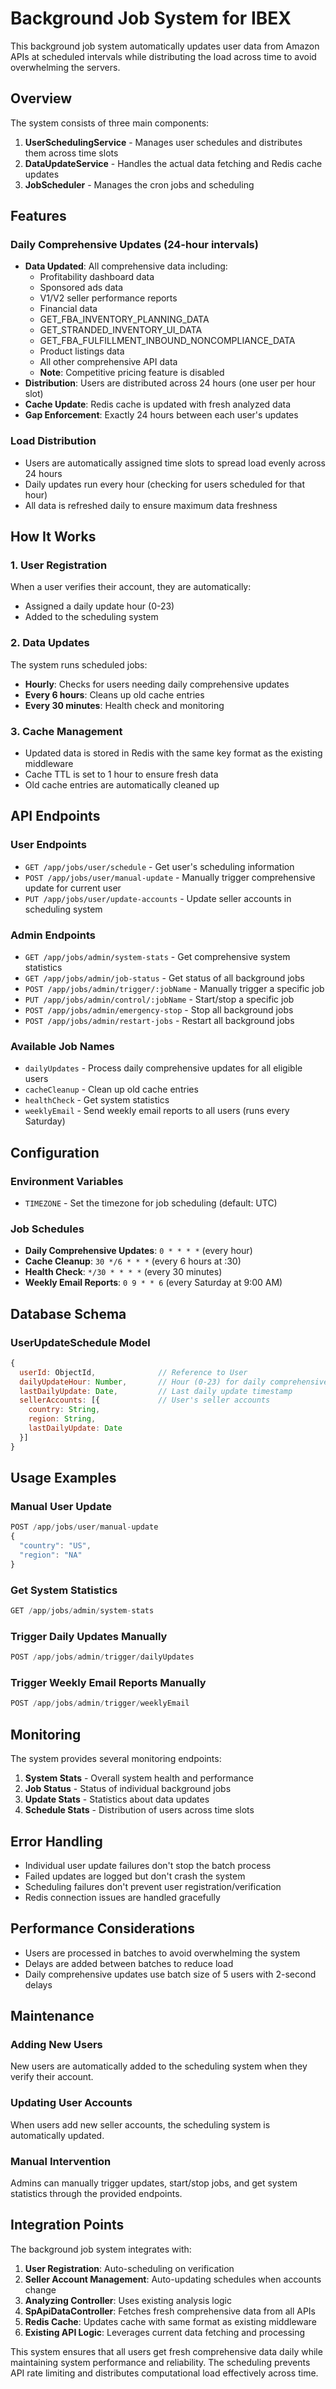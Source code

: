 # Background Job System for IBEX

This background job system automatically updates user data from Amazon APIs at scheduled intervals while distributing the load across time to avoid overwhelming the servers.

## Overview

The system consists of three main components:

1. **UserSchedulingService** - Manages user schedules and distributes them across time slots
2. **DataUpdateService** - Handles the actual data fetching and Redis cache updates
3. **JobScheduler** - Manages the cron jobs and scheduling

## Features

### Daily Comprehensive Updates (24-hour intervals)
- **Data Updated**: All comprehensive data including:
  - Profitability dashboard data
  - Sponsored ads data
  - V1/V2 seller performance reports
  - Financial data
  - GET_FBA_INVENTORY_PLANNING_DATA
  - GET_STRANDED_INVENTORY_UI_DATA
  - GET_FBA_FULFILLMENT_INBOUND_NONCOMPLIANCE_DATA
  - Product listings data
  - All other comprehensive API data
  - **Note**: Competitive pricing feature is disabled
- **Distribution**: Users are distributed across 24 hours (one user per hour slot)
- **Cache Update**: Redis cache is updated with fresh analyzed data
- **Gap Enforcement**: Exactly 24 hours between each user's updates

### Load Distribution
- Users are automatically assigned time slots to spread load evenly across 24 hours
- Daily updates run every hour (checking for users scheduled for that hour)
- All data is refreshed daily to ensure maximum data freshness

## How It Works

### 1. User Registration
When a user verifies their account, they are automatically:
- Assigned a daily update hour (0-23)
- Added to the scheduling system

### 2. Data Updates
The system runs scheduled jobs:
- **Hourly**: Checks for users needing daily comprehensive updates
- **Every 6 hours**: Cleans up old cache entries
- **Every 30 minutes**: Health check and monitoring

### 3. Cache Management
- Updated data is stored in Redis with the same key format as the existing middleware
- Cache TTL is set to 1 hour to ensure fresh data
- Old cache entries are automatically cleaned up

## API Endpoints

### User Endpoints
- `GET /app/jobs/user/schedule` - Get user's scheduling information
- `POST /app/jobs/user/manual-update` - Manually trigger comprehensive update for current user
- `PUT /app/jobs/user/update-accounts` - Update seller accounts in scheduling system

### Admin Endpoints
- `GET /app/jobs/admin/system-stats` - Get comprehensive system statistics
- `GET /app/jobs/admin/job-status` - Get status of all background jobs
- `POST /app/jobs/admin/trigger/:jobName` - Manually trigger a specific job
- `PUT /app/jobs/admin/control/:jobName` - Start/stop a specific job
- `POST /app/jobs/admin/emergency-stop` - Stop all background jobs
- `POST /app/jobs/admin/restart-jobs` - Restart all background jobs

### Available Job Names
- `dailyUpdates` - Process daily comprehensive updates for all eligible users
- `cacheCleanup` - Clean up old cache entries
- `healthCheck` - Get system statistics
- `weeklyEmail` - Send weekly email reports to all users (runs every Saturday)

## Configuration

### Environment Variables
- `TIMEZONE` - Set the timezone for job scheduling (default: UTC)

### Job Schedules
- **Daily Comprehensive Updates**: `0 * * * *` (every hour)
- **Cache Cleanup**: `30 */6 * * *` (every 6 hours at :30)
- **Health Check**: `*/30 * * * *` (every 30 minutes)
- **Weekly Email Reports**: `0 9 * * 6` (every Saturday at 9:00 AM)

## Database Schema

### UserUpdateSchedule Model
```javascript
{
  userId: ObjectId,              // Reference to User
  dailyUpdateHour: Number,       // Hour (0-23) for daily comprehensive updates
  lastDailyUpdate: Date,         // Last daily update timestamp
  sellerAccounts: [{             // User's seller accounts
    country: String,
    region: String,
    lastDailyUpdate: Date
  }]
}
```

## Usage Examples

### Manual User Update
```javascript
POST /app/jobs/user/manual-update
{
  "country": "US",
  "region": "NA"
}
```

### Get System Statistics
```javascript
GET /app/jobs/admin/system-stats
```

### Trigger Daily Updates Manually
```javascript
POST /app/jobs/admin/trigger/dailyUpdates
```

### Trigger Weekly Email Reports Manually
```javascript
POST /app/jobs/admin/trigger/weeklyEmail
```

## Monitoring

The system provides several monitoring endpoints:

1. **System Stats** - Overall system health and performance
2. **Job Status** - Status of individual background jobs
3. **Update Stats** - Statistics about data updates
4. **Schedule Stats** - Distribution of users across time slots

## Error Handling

- Individual user update failures don't stop the batch process
- Failed updates are logged but don't crash the system
- Scheduling failures don't prevent user registration/verification
- Redis connection issues are handled gracefully

## Performance Considerations

- Users are processed in batches to avoid overwhelming the system
- Delays are added between batches to reduce load
- Daily comprehensive updates use batch size of 5 users with 2-second delays

## Maintenance

### Adding New Users
New users are automatically added to the scheduling system when they verify their account.

### Updating User Accounts
When users add new seller accounts, the scheduling system is automatically updated.

### Manual Intervention
Admins can manually trigger updates, start/stop jobs, and get system statistics through the provided endpoints.

## Integration Points

The background job system integrates with:

1. **User Registration**: Auto-scheduling on verification
2. **Seller Account Management**: Auto-updating schedules when accounts change
3. **Analyzing Controller**: Uses existing analysis logic
4. **SpApiDataController**: Fetches fresh comprehensive data from all APIs
5. **Redis Cache**: Updates cache with same format as existing middleware
6. **Existing API Logic**: Leverages current data fetching and processing

This system ensures that all users get fresh comprehensive data daily while maintaining system performance and reliability. The scheduling prevents API rate limiting and distributes computational load effectively across time. 